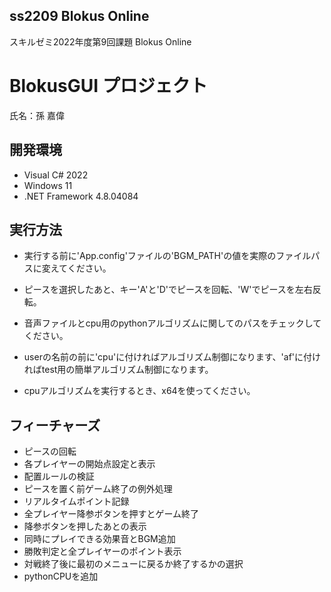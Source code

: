 ss2209 Blokus Online
---------------------------------
スキルゼミ2022年度第9回課題 Blokus Online

# BlokusGUI プロジェクト
氏名：孫 嘉偉

## 開発環境

- Visual C# 2022
- Windows 11
- .NET Framework 4.8.04084

## 実行方法

- 実行する前に'App.config'ファイルの'BGM_PATH'の値を実際のファイルパスに変えてください。

- ピースを選択したあと、キー'A'と'D'でピースを回転、'W'でピースを左右反転。

- 音声ファイルとcpu用のpythonアルゴリズムに関してのパスをチェックしてください。

- userの名前の前に'cpu'に付ければアルゴリズム制御になります、'af'に付ければtest用の簡単アルゴリズム制御になります。

- cpuアルゴリズムを実行するとき、x64を使ってください。

## フィーチャーズ

- ピースの回転
- 各プレイヤーの開始点設定と表示
- 配置ルールの検証
- ピースを置く前ゲーム終了の例外処理
- リアルタイムポイント記録
- 全プレイヤー降参ボタンを押すとゲーム終了
- 降参ボタンを押したあとの表示
- 同時にプレイできる効果音とBGM追加
- 勝敗判定と全プレイヤーのポイント表示
- 対戦終了後に最初のメニューに戻るか終了するかの選択
- pythonCPUを追加


